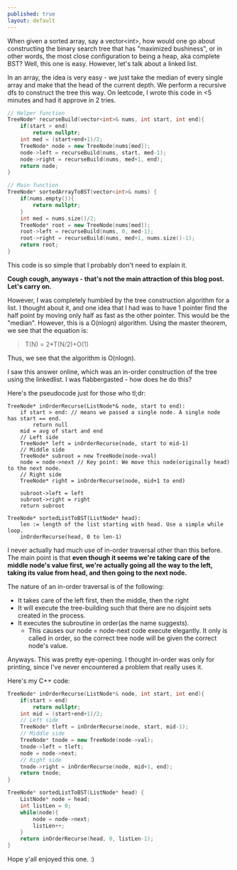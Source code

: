 ```yaml
---
published: true
layout: default
---
```

When given a sorted array, say a vector\<int\>, how would one go about constructing the binary search tree that has "maximized bushiness", or in other words, the most close configuration to being a heap, aka complete BST? Well, this one is easy. However, let's talk about a linked list.

In an array, the idea is very easy - we just take the median of every single array and make that the head of the current depth. We perform a recursive dfs to construct the tree this way. On leetcode, I wrote this code in \<5 minutes and had it approve in 2 tries.

```c++
// Helper function
TreeNode* recurseBuild(vector<int>& nums, int start, int end){
	if(start > end)
		return nullptr;
	int med = (start+end+1)/2;
	TreeNode* node = new TreeNode(nums[med]);
	node->left = recurseBuild(nums, start, med-1);
	node->right = recurseBuild(nums, med+1, end);
	return node;
}

// Main function
TreeNode* sortedArrayToBST(vector<int>& nums) {
	if(nums.empty()){
		return nullptr;
	}
	int med = nums.size()/2;
	TreeNode* root = new TreeNode(nums[med]);
	root->left = recurseBuild(nums, 0, med-1);
	root->right = recurseBuild(nums, med+1, nums.size()-1);
	return root;
}
```
This code is so simple that I probably don't need to explain it.

**Cough cough, anyways - that's not the main attraction of this blog post. Let's carry on.**

However, I was completely humbled by the tree construction algorithm for a list. I thought about it, and one idea that I had was to have 1 pointer find the half point by moving only half as fast as the other pointer. This would be the "median". However, this is a O(nlogn) algorithm. Using the master theorem, we see that the equation is:

> T(N) = 2\*T(N/2)+O(1) 

Thus, we see that the algorithm is O(nlogn).

I saw this answer online, which was an in-order construction of the tree using the linkedlist. I was flabbergasted - how does he do this?

Here's the pseudocode just for those who tl;dr:

```
TreeNode* inOrderRecurse(ListNode*& node, start to end):
	if start > end: // means we passed a single node. A single node has start == end.
    	return null
    mid = avg of start and end
    // Left side
    TreeNode* left = inOrderRecurse(node, start to mid-1)
    // Middle side
    TreeNode* subroot = new TreeNode(node->val)
    node = node->next // Key point: We move this node(originally head) to the next node.
    // Right side
    TreeNode* right = inOrderRecurse(node, mid+1 to end)
    
    subroot->left = left
    subroot->right = right
    return subroot

TreeNode* sortedListToBST(ListNode* head):
	len := length of the list starting with head. Use a simple while loop.
    inOrderRecurse(head, 0 to len-1)

```

I never actually had much use of in-order traversal other than this before. The main point is that **even though it seems we're taking care of the middle node's value first, we're actually going all the way to the left, taking its value from head, and then going to the next node.**

The nature of an in-order traversal is of the following: 

- It takes care of the left first, then the middle, then the right
- It will execute the tree-building such that there are no disjoint sets created in the process.
- It executes the subroutine in order(as the name suggests). 
	- This causes our node = node-next code execute elegantly. It only is called in order, so the correct tree node will be given the correct node's value.
    
Anyways. This was pretty eye-opening. I thought in-order was only for printing, since I've never encountered a problem that really uses it.

Here's my C++ code:

```c++
TreeNode* inOrderRecurse(ListNode*& node, int start, int end){
	if(start > end)
		return nullptr;
	int mid = (start+end+1)/2;
	// Left side
	TreeNode* tleft = inOrderRecurse(node, start, mid-1);
    // Middle side
	TreeNode* tnode = new TreeNode(node->val);
	tnode->left = tleft;
	node = node->next;
	// Right side
	tnode->right = inOrderRecurse(node, mid+1, end);
	return tnode;
}

TreeNode* sortedListToBST(ListNode* head) {
	ListNode* node = head;
	int listLen = 0;
	while(node){
		node = node->next;
		listLen++;
	}
	return inOrderRecurse(head, 0, listLen-1);
}
```

Hope y'all enjoyed this one. :)
